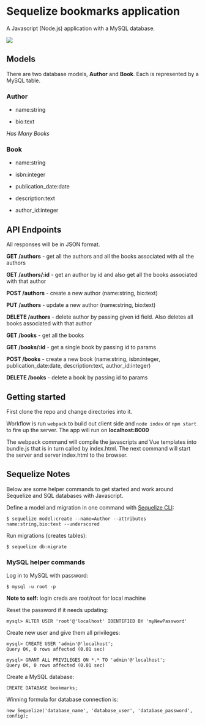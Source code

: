 # Sequelize bookmarks application

A Javascript (Node.js) application with a MySQL database.

![](http://docs.sequelizejs.com/en/v3/images/logo-small.png)

## Models

There are two database models, **Author** and **Book**. Each is represented by a MySQL table.

### Author

- name:string

- bio:text

*Has Many Books*

### Book

- name:string

- isbn:integer

- publication_date:date

- description:text

- author_id:integer

## API Endpoints

All responses will be in JSON format.

**GET /authors** - get all the authors and all the books associated with all the authors

**GET /authors/:id** - get an author by id and also get all the books associated with that author

**POST /authors** - create a new author (name:string, bio:text)

**PUT /authors** - update a new author (name:string, bio:text)

**DELETE /authors** - delete author by passing given id field. Also deletes all books associated with that author

**GET /books** - get all the books

**GET /books/:id** - get a single book by passing id to params

**POST /books** - create a new book (name:string, isbn:integer, publication_date:date, description:text, author_id:integer)

**DELETE /books** - delete a book by passing id to params

## Getting started

First clone the repo and change directories into it.

Workflow is run `webpack` to build out client side and `node index` or `npm start` to fire up the server. The app will run on **localhost:8000**

The webpack command will compile the javascripts and Vue templates into bundle.js that is in turn called by index.html. The next command will start the server and server index.html to the browser.

## Sequelize Notes

Below are some helper commands to get started and work around Sequelize and SQL databases with Javascript.

Define a model and migration in one command with [Sequelize CLI](https://github.com/sequelize/cli):

```
$ sequelize model:create --name=Author --attributes name:string,bio:text --underscored
```

Run migrations (creates tables): 

```
$ sequelize db:migrate
```

### MySQL helper commands
Log in to MySQL with password:

```
$ mysql -u root -p
```
**Note to self:** login creds are root/root for local machine

Reset the password if it needs updating:

```
mysql> ALTER USER 'root'@'localhost' IDENTIFIED BY 'myNewPassword'
```

Create new user and give them all privileges:

```
mysql> CREATE USER 'admin'@'localhost';
Query OK, 0 rows affected (0.01 sec)

mysql> GRANT ALL PRIVILEGES ON *.* TO 'admin'@'localhost';
Query OK, 0 rows affected (0.01 sec)
```

Create a MySQL database:

```
CREATE DATABASE bookmarks;
```

Winning formula for database connection is: 
```
new Sequelize('database_name', 'database_user', 'database_password', config);
```
